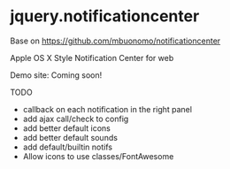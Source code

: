 jquery.notificationcenter
=========================

Base on https://github.com/mbuonomo/notificationcenter

Apple OS X Style Notification Center for web

Demo site: Coming soon!

TODO

* callback on each notification in the right panel
* add ajax call/check to config
* add better default icons
* add better default sounds
* add default/builtin notifs
* Allow icons to use classes/FontAwesome
